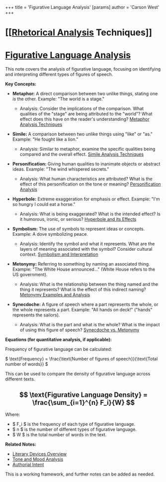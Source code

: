 +++
 title = 'Figurative Language Analysis'
[params]
	author = 'Carson West'
+++
# [[[Rhetorical Analysis](./../[[rhetorical-analysis/) Techniques]]
# [Figurative Language Analysis](./../figurative-language-analysis/)

This note covers the analysis of figurative language, focusing on identifying and interpreting different types of figures of speech.  

**Key Concepts:**

* **Metaphor:** A direct comparison between two unlike things, stating one *is* the other.  Example:  "The world is a stage."
    * Analysis: Consider the implications of the comparison. What qualities of the "stage" are being attributed to the "world"?  What effect does this have on the reader's understanding? [Metaphor Analysis Techniques](./../metaphor-analysis-techniques/)

* **Simile:** A comparison between two unlike things using "like" or "as." Example: "He fought like a lion."
    * Analysis: Similar to metaphor, examine the specific qualities being compared and the overall effect. [Simile Analysis Techniques](./../simile-analysis-techniques/)

* **Personification:** Giving human qualities to inanimate objects or abstract ideas. Example: "The wind whispered secrets."
    * Analysis: What human characteristics are attributed? What is the effect of this personification on the tone or meaning? [Personification Analysis](./../personification-analysis/)

* **Hyperbole:** Extreme exaggeration for emphasis or effect. Example: "I'm so hungry I could eat a horse."
    * Analysis: What is being exaggerated? What is the intended effect? Is it humorous, ironic, or serious? [Hyperbole and its Effects](./../hyperbole-and-its-effects/)


* **Symbolism:** The use of symbols to represent ideas or concepts.  Example: A dove symbolizing peace.
    * Analysis: Identify the symbol and what it represents. What are the layers of meaning associated with the symbol?  Consider cultural context. [Symbolism and Interpretation](./../symbolism-and-interpretation/)

* **Metonymy:**  Referring to something by naming an associated thing.  Example: "The White House announced..." (White House refers to the US government).
    * Analysis: What is the relationship between the thing named and the thing it represents? What is the effect of this indirect naming? [Metonymy Examples and Analysis](./../metonymy-examples-and-analysis/)

* **Synecdoche:** A figure of speech where a part represents the whole, or the whole represents a part. Example: "All hands on deck!" ("hands" represents the sailors).
    * Analysis: What is the part and what is the whole? What is the impact of using this figure of speech?  [Synecdoche vs. Metonymy](./../synecdoche-vs.-metonymy/)


**Equations (for quantitative analysis, if applicable):**

Frequency of figurative language can be calculated:

 $  \text{Frequency} = \frac{\text{Number of figures of speech}}{\text{Total number of words}}  $ 

This can be used to compare the density of figurative language across different texts.


##  $$  \text{Figurative Language Density} = \frac{\sum_{i=1}^{n} F_i}{W}  $$  
Where:

*  $ F_i $  is the frequency of each type of figurative language.
*  $ n $  is the number of different types of figurative language.
*  $ W $  is the total number of words in the text.


**Related Notes:**

* [Literary Devices Overview](./../literary-devices-overview/)
* [Tone and Mood Analysis](./../tone-and-mood-analysis/)
* [Authorial Intent](./../authorial-intent/)


This is a working framework, and further notes can be added as needed.
